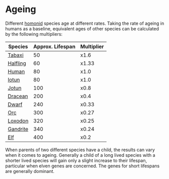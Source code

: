 # Ageing
Different [homonid](Homonid/Homonid.md) species age at different rates. Taking the rate of ageing in humans as a baseline, equivalent ages of other species can be calculated by the following multipliers:

| Species  | Approx. Lifespan | Multiplier |
| -------- | ------------- | ---------- |
| [Tabaxi](Godtouched/Tabaxi.md)   | 50   | x1.6        |
| [Halfling](Homonid/Halfling.md) | 60   | x1.33       |
| [Human](Homonid/Human.md)    | 80   | x1.0        |
| [Iotun](Homonid/Iotun.md)    | 80   | x1.0        |
| [Jotun](Homonid/Jotun.md)    | 100  | x0.8        |
| [Dracean](Homonid/Dracean.md)  | 200  | x0.4        |
| [Dwarf](Homonid/Dwarf.md)    | 240  | x0.33        |
| [Orc](Homonid/Orc.md)      | 300  | x0.27       |
| [Loxodon](Godtouched/Loxodon.md)  | 320  | x0.25        |
| [Gandrite](Godtouched/Gandrite.md) | 340  | x0.24       |
| [Elf](Homonid/Elf.md)      | 400  | x0.2        |

When parents of two different species have a child, the results can vary when it comes to ageing. Generally a child of a long lived species with a shorter lived species will gain only a slight increase to their lifespan, particular when elven genes are concerned. The genes for short lifespans are generally dominant.